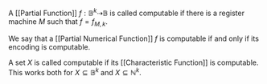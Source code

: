 A [[Partial Function]] $f:\mathbb{B}^{k}\dashrightarrow \mathbb{B}$ is called computable if there is a register machine $M$ such that $f=f_{M,k}$. 

We say that a [[Partial Numerical Function]] $f$ is computable if and only if its encoding is computable.

A set $X$ is called computable if its [[Characteristic Function]] is computable. This works both for $X\subseteq \mathbb{B}^{k}$ and $X\subseteq \mathbb{N}^{k}$. 
